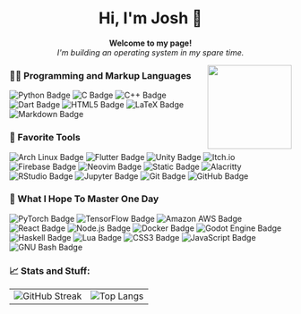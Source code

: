 <h1 align="center">Hi, I'm Josh 👋</h1>

<p align="center">
  <b>Welcome to my page!</b><br>
  <i>I'm building an operating system in my spare time.</i>
</p>

<img align='right' src='https://media.giphy.com/media/bcKmIWkUMCjVm/giphy.gif' width='150"'>

### 👨‍💻 Programming and Markup Languages
![Python Badge](https://img.shields.io/badge/Python-3776AB?logo=python&logoColor=fff&style=flat-square)
![C Badge](https://img.shields.io/badge/C-A8B9CC?logo=c&logoColor=fff&style=flat-square)
![C++ Badge](https://img.shields.io/badge/C%2B%2B-00599C?logo=cplusplus&logoColor=fff&style=flat-square)
![Dart Badge](https://img.shields.io/badge/Dart-0175C2?logo=dart&logoColor=fff&style=flat-square)
![HTML5 Badge](https://img.shields.io/badge/HTML5-E34F26?logo=html5&logoColor=fff&style=flat-square)
![LaTeX Badge](https://img.shields.io/badge/LaTeX-008080?logo=latex&logoColor=fff&style=flat-square)
![Markdown Badge](https://img.shields.io/badge/Markdown-000?logo=markdown&logoColor=fff&style=flat-square)

### 🔧 Favorite Tools
![Arch Linux Badge](https://img.shields.io/badge/Arch%20Linux-1793D1?logo=archlinux&logoColor=fff&style=flat-square)
![Flutter Badge](https://img.shields.io/badge/Flutter-02569B?logo=flutter&logoColor=fff&style=flat-square)
![Unity Badge](https://img.shields.io/badge/Unity-FFF?logo=unity&logoColor=000&style=flat-square)
![Itch.io](https://img.shields.io/badge/Itch.io-FA5C5C?style=flat-square&logo=itchdotio&logoColor=white)
![Firebase Badge](https://img.shields.io/badge/Firebase-FFCA28?logo=firebase&logoColor=000&style=flat-square)
![Neovim Badge](https://img.shields.io/badge/Neovim-57A143?logo=neovim&logoColor=fff&style=flat-square)
![Static Badge](https://img.shields.io/badge/TMUX-white?style=flat-square&logo=tmux)
![Alacritty](https://img.shields.io/badge/alacritty-F46D01?style=flat-square&logo=alacritty&logoColor=white)
![RStudio Badge](https://img.shields.io/badge/RStudio-75AADB?style=flat-square&logo=RStudio&logoColor=white)
![Jupyter Badge](https://img.shields.io/badge/Jupyter-F37626?logo=jupyter&logoColor=fff&style=flat-square)
![Git Badge](https://img.shields.io/badge/Git-F05032?logo=git&logoColor=fff&style=flat-square)
![GitHub Badge](https://img.shields.io/badge/GitHub-181717?logo=github&logoColor=fff&style=flat-square)

### 🧠 What I Hope To Master One Day
![PyTorch Badge](https://img.shields.io/badge/PyTorch-EE4C2C?logo=pytorch&logoColor=fff&style=flat-square)
![TensorFlow Badge](https://img.shields.io/badge/TensorFlow-FF6F00?logo=tensorflow&logoColor=fff&style=flat-square)
![Amazon AWS Badge](https://img.shields.io/badge/Amazon%20AWS-232F3E?logo=amazonaws&logoColor=fff&style=flat-square)
![React Badge](https://img.shields.io/badge/React-61DAFB?logo=react&logoColor=000&style=flat-square)
![Node.js Badge](https://img.shields.io/badge/Node.js-393?logo=nodedotjs&logoColor=fff&style=flat-square)
![Docker Badge](https://img.shields.io/badge/Docker-2496ED?logo=docker&logoColor=fff&style=flat-square)
![Godot Engine Badge](https://img.shields.io/badge/Godot%20Engine-478CBF?logo=godotengine&logoColor=fff&style=flat-square)
![Haskell Badge](https://img.shields.io/badge/Haskell-5D4F85?logo=haskell&logoColor=fff&style=flat-square)
![Lua Badge](https://img.shields.io/badge/Lua-2C2D72?logo=lua&logoColor=fff&style=flat-square)
![CSS3 Badge](https://img.shields.io/badge/CSS3-1572B6?logo=css3&logoColor=fff&style=flat-square)
![JavaScript Badge](https://img.shields.io/badge/JavaScript-F7DF1E?logo=javascript&logoColor=000&style=flat-square)
![GNU Bash Badge](https://img.shields.io/badge/GNU%20Bash-4EAA25?logo=gnubash&logoColor=fff&style=flat-square)

### 📈 Stats and Stuff:
<table>
  <tr>
    <td><img src="https://github-readme-streak-stats.herokuapp.com?user=JoshuaMarkle&hide_border=true&border_radius=20&card_width=500" alt="GitHub Streak"></td>
    <td><img src="https://github-readme-stats.vercel.app/api/top-langs/?username=JoshuaMarkle&layout=donut&hide_border=true&title_color=FB8C00" alt="Top Langs"></td>
  </tr>
</table>
